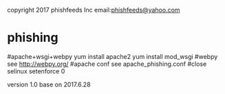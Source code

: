 copyright 2017 phishfeeds Inc
email:phishfeeds@yahoo.com

# phishing
#apache+wsgi+webpy
yum install apache2
yum install mod_wsgi
#webpy 
see http://webpy.org/
#apache conf
see apache_phishing.conf
#close selinux
setenforce 0

version
1.0
base on 2017.6.28
